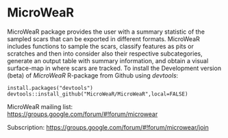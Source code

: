 # MicroWeaR
MicroWeaR package provides the user with a summary statistic of the sampled scars that can be exported in different formats. 
MicroWeaR includes functions to sample the scars, classify features as pits or scratches and then into consider also their respective subcategories, generate an output table with summary information, and obtain a visual surface-map in where scars are tracked.
To install the Development version (beta) of *MicroWeaR* R-package from Github using *devtools*:

```{r} 
install.packages("devtools")
devtools::install_github("MicroWeaR/MicroWeaR",local=FALSE)
```
MicroWeaR mailing list: https://groups.google.com/forum/#!forum/microwear

Subscription: https://groups.google.com/forum/#!forum/microwear/join

